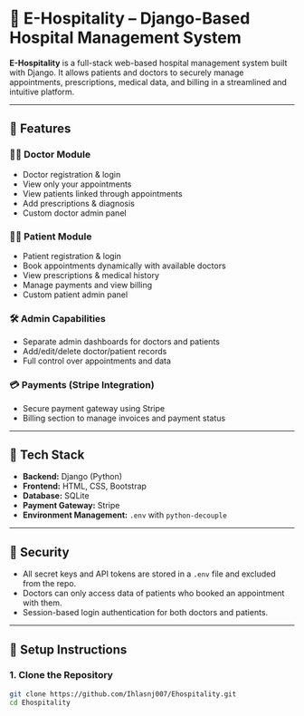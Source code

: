 # 🏥 E-Hospitality – Django-Based Hospital Management System

**E-Hospitality** is a full-stack web-based hospital management system built with Django. It allows patients and doctors to securely manage appointments, prescriptions, medical data, and billing in a streamlined and intuitive platform.

---

## 🚀 Features

### 👨‍⚕️ Doctor Module
- Doctor registration & login
- View only your appointments
- View patients linked through appointments
- Add prescriptions & diagnosis
- Custom doctor admin panel

### 🧑‍💼 Patient Module
- Patient registration & login
- Book appointments dynamically with available doctors
- View prescriptions & medical history
- Manage payments and view billing
- Custom patient admin panel

### 🛠 Admin Capabilities
- Separate admin dashboards for doctors and patients
- Add/edit/delete doctor/patient records
- Full control over appointments and data

### 💳 Payments (Stripe Integration)
- Secure payment gateway using Stripe
- Billing section to manage invoices and payment status

---

## 🧱 Tech Stack

- **Backend:** Django (Python)
- **Frontend:** HTML, CSS, Bootstrap
- **Database:** SQLite
- **Payment Gateway:** Stripe
- **Environment Management:** `.env` with `python-decouple`

---

## 🔐 Security

- All secret keys and API tokens are stored in a `.env` file and excluded from the repo.
- Doctors can only access data of patients who booked an appointment with them.
- Session-based login authentication for both doctors and patients.

---

## 🔧 Setup Instructions

### 1. Clone the Repository

```bash
git clone https://github.com/Ihlasnj007/Ehospitality.git
cd Ehospitality
